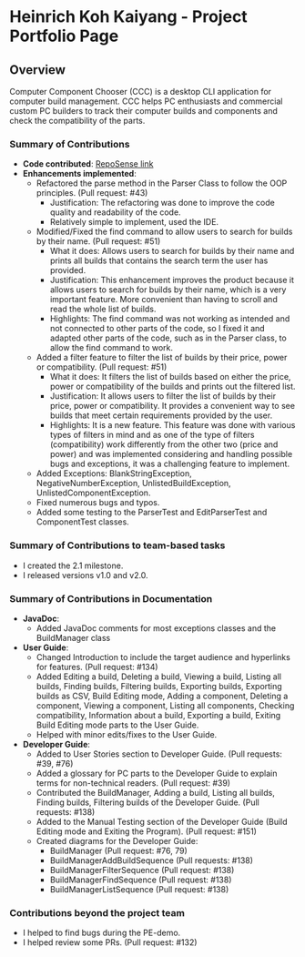 # Heinrich Koh Kaiyang - Project Portfolio Page

## Overview

Computer Component Chooser (CCC) is a desktop CLI application for computer build management. 
CCC helps PC enthusiasts and commercial custom PC builders to track their computer builds and components and 
check the compatibility of the parts.

### Summary of Contributions

* **Code contributed**: [RepoSense link](https://nus-cs2113-ay2223s1.github.io/tp-dashboard/?search=p0tatochips&breakdown=true)
* **Enhancements implemented**:
  * Refactored the parse method in the Parser Class to follow the OOP principles. (Pull request: #43)
    * Justification: The refactoring was done to improve the code quality and readability of the code.
    * Relatively simple to implement, used the IDE.
  * Modified/Fixed the find command to allow users to search for builds by their name. (Pull request: #51)
    * What it does: Allows users to search for builds by their name and prints all builds that contains the search term
    the user has provided.
    * Justification: This enhancement improves the product because it allows users to search for builds
    by their name, which is a very important feature. More convenient than having to scroll and read the whole list of 
    builds.
    * Highlights: The find command was not working as intended and not connected to other parts of the code, 
    so I fixed it and adapted other parts of the code, such as in the Parser class, to allow the find command to work.
  * Added a filter feature to filter the list of builds by their price, power or compatibility. (Pull request: #51) 
    * What it does: It filters the list of builds based on either the price, power or compatibility of the builds and 
    prints out the filtered list. 
    * Justification: It allows users to filter the list of builds by their price, power or compatibility.
    It provides a convenient way to see builds that meet certain requirements provided by the user.
    * Highlights: It is a new feature. This feature was done with various types of filters in mind and as one of the
    type of filters (compatibility) work differently from the other two (price and power) and was implemented 
    considering and handling possible bugs and exceptions, it was a challenging feature to implement.
  * Added Exceptions: BlankStringException, NegativeNumberException, UnlistedBuildException, UnlistedComponentException.
  * Fixed numerous bugs and typos.
  * Added some testing to the ParserTest and EditParserTest and ComponentTest classes. 

### Summary of Contributions to team-based tasks
* I created the 2.1 milestone.
* I released versions v1.0 and v2.0.

### Summary of Contributions in Documentation
* **JavaDoc**:
  * Added JavaDoc comments for most exceptions classes and the BuildManager class
* **User Guide**:
  * Changed Introduction to include the target audience and hyperlinks for features. (Pull request: #134)
  * Added Editing a build, Deleting a build, Viewing a build, Listing all builds, Finding builds, Filtering builds,
  Exporting builds, Exporting builds as CSV, Build Editing mode, Adding a component, Deleting a component, Viewing a 
  component, Listing all components, Checking compatibility, Information about a build, Exporting a build, Exiting Build
  Editing mode parts to the User Guide.
  * Helped with minor edits/fixes to the User Guide.
* **Developer Guide**:
  * Added to User Stories section to Developer Guide. (Pull requests: #39, #76)
  * Added a glossary for PC parts to the Developer Guide to explain terms for non-technical readers. (Pull request: #39)
  * Contributed the BuildManager, Adding a build, Listing all builds, Finding builds, Filtering builds of the Developer 
  Guide. (Pull requests: #138)
  * Added to the Manual Testing section of the Developer Guide (Build Editing mode and Exiting the Program). 
  (Pull request: #151)
  * Created diagrams for the Developer Guide:
    * BuildManager (Pull request: #76, 79)
    * BuildManagerAddBuildSequence (Pull requests: #138)
    * BuildManagerFilterSequence (Pull request: #138)
    * BuildManagerFindSequence (Pull request: #138)
    * BuildManagerListSequence (Pull request: #138)

### Contributions beyond the project team
* I helped to find bugs during the PE-demo.
* I helped review some PRs. (Pull request: #132)